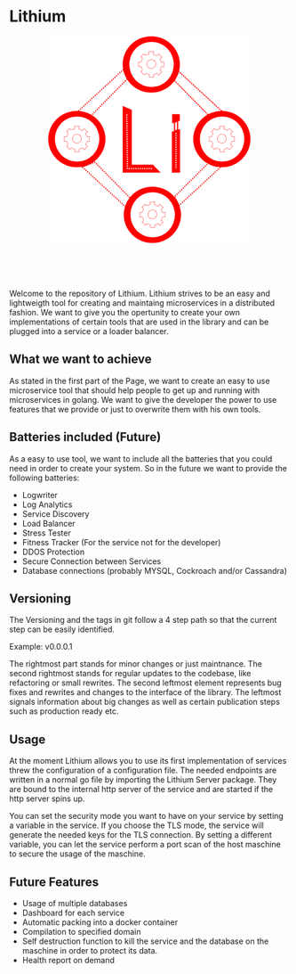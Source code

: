 # Lithium

<p align="center">
<img src="./Design/LithiunLogo.png" alt="Lithium Logo">
</p>

<br>
<br>
<br>

Welcome to the repository of Lithium. Lithium strives to be an easy and lightweigth tool for creating and maintaing microservices in a distributed fashion. We want to give you the opertunity to create your own implementations of certain tools that are used in the library and can be plugged into a service or a loader balancer.



## What we want to achieve

As stated in the first part of the Page, we want to create an easy to use microservice tool that should help people to get up and running with microservices in golang. We want to give the developer the power to use features that we provide or just to overwrite them with his own tools.



## Batteries included (Future)

As a easy to use tool, we want to include all the batteries that you could need in order to create your system. So in the future we want to provide the following batteries:
* Logwriter 
* Log Analytics
* Service Discovery
* Load Balancer
* Stress Tester
* Fitness Tracker (For the service not for the developer)
* DDOS Protection
* Secure Connection between Services
* Database connections (probably MYSQL, Cockroach and/or Cassandra)

## Versioning

The Versioning and the tags in git follow a 4 step path so that the current step can be easily identified.

Example: v0.0.0.1

The rightmost part stands for minor changes or just maintnance.
The second rightmost stands for regular updates to the codebase, like refactoring or small rewrites.
The second leftmost element represents bug fixes and rewrites and changes to the interface of the library.
The leftmost signals information about big changes as well as certain publication steps such as production ready etc.


## Usage


At the moment Lithium allows you to use its first implementation of services threw the configuration of a configuration file.
The needed endpoints are written in a normal go file by importing the Lithium Server package.
They are bound to the internal http server of the service and are started if the http server spins up.

You can set the security mode you want to have on your service by setting a variable in the service. If you choose the TLS mode, the service will generate the needed keys for the TLS connection. 
By setting a different variable, you can let the service perform a port scan of the host maschine to secure the usage of the maschine.


## Future Features

* Usage of multiple databases
* Dashboard for each service
* Automatic packing into a docker container
* Compilation to specified domain
* Self destruction function to kill the service and the database on the maschine in order to protect its data.
* Health report on demand 
